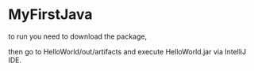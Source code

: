 # MyFirstJava

to run you need to download the package,

then go to HelloWorld/out/artifacts and execute HelloWorld.jar via IntelliJ IDE.
